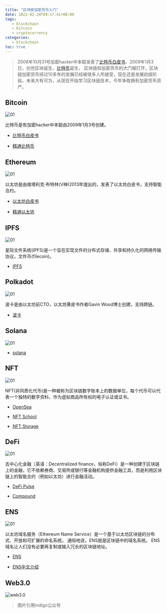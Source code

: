 ```yaml
---
title: "区块链加密货币入门"
date: 2022-02-24T09:17:41+08:00
tags:
   - blockchain 
   - bitcoin 
   - cryptocurrency
categories:
   - blockchain 
toc: true
---
```


> 2008年10月31号加密hacker中本聪发表了[比特币白皮书](http://lixiaolai.com/#/bitcoin-whitepaper-cn-en-translation/Bitcoin-Whitepaper-EN-CN.html)，2009年1月3日，创世区块诞生，[比特币](https://zh.wikipedia.org/wiki/%E6%AF%94%E7%89%B9%E5%B8%81)诞生，
> 区块链和加密货币的大门被打开，区块链加密货币经过10多年的发展已经被很多人所接受，现在还是发展初级阶段，未来大有可为，从现在开始学习区块链技术，今年争取拥有加密货币资产。

## Bitcoin
![01](./bitcoin.png)

比特币是有加密hacker中本聪由2009年1月3号创建。

- [比特币白皮书](http://lixiaolai.com/#/bitcoin-whitepaper-cn-en-translation/Bitcoin-Whitepaper-EN-CN.html)

- [精通比特币](https://github.com/lizj3624/MasterBitcoin2CN/blob/master/SUMMARY.md)

## Ethereum
![01](./ethereum.png)

以太坊是由维塔利克·布特林(V神)2013年提出的，发表了以太坊白皮书，支持智能合约。

- [以太坊白皮书](https://github.com/lizj3624/mynote/blob/master/blockchain/ETH/%E4%BB%A5%E5%A4%AA%E5%9D%8A%E7%99%BD%E7%9A%AE%E4%B9%A6-zh.md)

- [精通以太坊](https://github.com/lizj3624/ethereum_book)

## IPFS
![01](./ipfs.png)

星际文件系统(IPFS)是一个旨在实现文件的分布式存储、共享和持久化的网络传输协议，文件币(filecoin)。

- [IPFS](https://ipfs.io/)

## Polkadot
![01](./polkadot.jpg)

波卡是由以太坊前CTO，以太坊黄皮书作者Gavin Wood博士创建，支持跨链。

- [波卡](https://www.polkaworld.org/)

## Solana
![01](./solana.jpg)

- [solana](https://solana.com/zh)

## NFT
![01](./nft.jpg)

NFT(非同质化代币)是一种被称为区块链数字账本上的数据单位，每个代币可以代表一个独特的数字资料，作为虚拟商品所有权的电子认证或证书。

- [OpenSea]()

- [NFT School](https://nftschool.dev/)

- [NFT Storage](https://nft.storage/) 

## DeFi
![01](./defi.jpg)

去中心化金融（英语：Decentralized finance，俗称DeFi）是一种创建于区块链上的金融，它不依赖券商、交易所或银行等金融机构提供金融工具，而是利用区块链上的智能合约（例如以太坊）进行金融活动。

- [DeFi Pulse](https://www.defipulse.com/)

- [Compound](https://app.compound.finance/)

## ENS
![01](./ens.png)

以太坊域名服务（Ethereum Name Service）是一个基于以太坊区块链的分布式、开放和可扩展的命名系统。 通俗地说，ENS就是区块链中的域名系统。 ENS 域名让人们没有必要再复制或输入冗长的区块链地址。

- [ENS](https://ens.domains/)

- [ENS中文介绍](https://ensuser.com/)

## Web3.0
![web3.0](./web3.jpg)
> 图片引用indigo公众号
